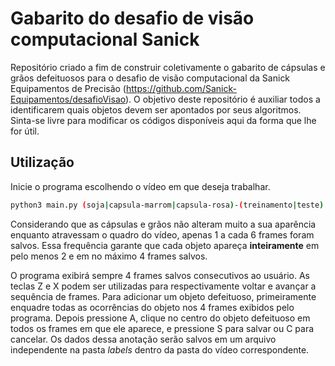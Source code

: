 # Gabarito do desafio de visão computacional Sanick

Repositório criado a fim de construir coletivamente o gabarito de cápsulas e grãos defeituosos para o desafio de visão computacional da Sanick Equipamentos de Precisão (https://github.com/Sanick-Equipamentos/desafioVisao). O objetivo deste repositório é auxiliar todos a identificarem quais objetos devem ser apontados por seus algoritmos. Sinta-se livre para modificar os códigos disponíveis aqui da forma que lhe for útil.

## Utilização

Inicie o programa escolhendo o vídeo em que deseja trabalhar.

```sh
python3 main.py (soja|capsula-marrom|capsula-rosa)-(treinamento|teste)
```

Considerando que as cápsulas e grãos não alteram muito a sua aparência enquanto atravessam o quadro do vídeo, apenas 1 a cada 6 frames foram salvos. Essa frequência garante que cada objeto apareça **inteiramente** em pelo menos 2 e em no máximo 4 frames salvos.

O programa exibirá sempre 4 frames salvos consecutivos ao usuário. As teclas Z e X podem ser utilizadas para respectivamente voltar e avançar a sequência de frames. Para adicionar um objeto defeituoso, primeiramente enquadre todas as ocorrências do objeto nos 4 frames exibidos pelo programa. Depois pressione A, clique no centro do objeto defeituoso em todos os frames em que ele aparece, e pressione S para salvar ou C para cancelar. Os dados dessa anotação serão salvos em um arquivo independente na pasta *labels* dentro da pasta do vídeo correspondente.